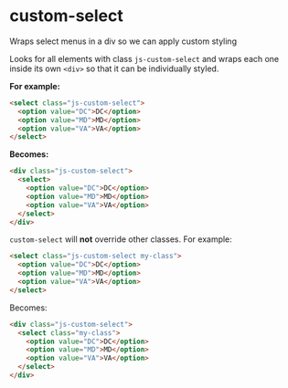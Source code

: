 # custom-select
Wraps select menus in a div so we can apply custom styling

Looks for all elements with class `js-custom-select` and wraps each one inside its own `<div>` so that it can be individually styled.

**For example:**
```html
<select class="js-custom-select">
  <option value="DC">DC</option>
  <option value="MD">MD</option>
  <option value="VA">VA</option>
</select>
```

**Becomes:**
```html
<div class="js-custom-select">
  <select>
    <option value="DC">DC</option>
    <option value="MD">MD</option>
    <option value="VA">VA</option>
  </select>
</div>
```

`custom-select` will **not** override other classes. For example:
```html
<select class="js-custom-select my-class">
  <option value="DC">DC</option>
  <option value="MD">MD</option>
  <option value="VA">VA</option>
</select>
```

Becomes:
```html
<div class="js-custom-select">
  <select class="my-class">
    <option value="DC">DC</option>
    <option value="MD">MD</option>
    <option value="VA">VA</option>
  </select>
</div>
```
